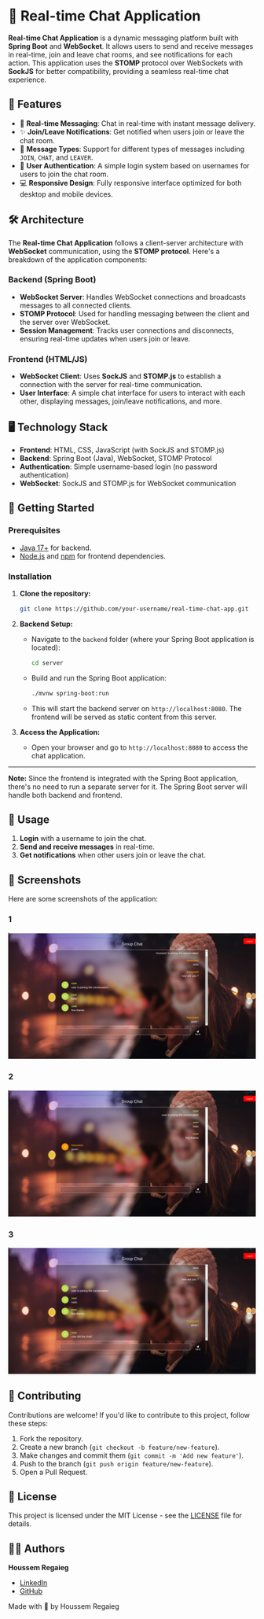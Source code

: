 <h1>🌟 Real-time Chat Application</h1>

<p>
    <strong>Real-time Chat Application</strong> is a dynamic messaging platform built with <strong>Spring Boot</strong> and <strong>WebSocket</strong>.  
    It allows users to send and receive messages in real-time, join and leave chat rooms, and see notifications for each action.  
    This application uses the <strong>STOMP</strong> protocol over WebSockets with <strong>SockJS</strong> for better compatibility, providing a seamless real-time chat experience.
</p>

<h2>🌟 Features</h2>

<ul>
    <li>📱 <strong>Real-time Messaging</strong>: Chat in real-time with instant message delivery.</li>
    <li>✨ <strong>Join/Leave Notifications</strong>: Get notified when users join or leave the chat room.</li>
    <li>💬 <strong>Message Types</strong>: Support for different types of messages including <code>JOIN</code>, <code>CHAT</code>, and <code>LEAVER</code>.</li>
    <li>🔐 <strong>User Authentication</strong>: A simple login system based on usernames for users to join the chat room.</li>
    <li>💻 <strong>Responsive Design</strong>: Fully responsive interface optimized for both desktop and mobile devices.</li>
</ul>

<h2>🛠️ Architecture</h2>
<p>The <strong>Real-time Chat Application</strong> follows a client-server architecture with <strong>WebSocket</strong> communication, using the <strong>STOMP protocol</strong>. Here's a breakdown of the application components:</p>

<h3>Backend (Spring Boot)</h3>
<ul>
    <li><strong>WebSocket Server</strong>: Handles WebSocket connections and broadcasts messages to all connected clients.</li>
    <li><strong>STOMP Protocol</strong>: Used for handling messaging between the client and the server over WebSocket.</li>
    <li><strong>Session Management</strong>: Tracks user connections and disconnects, ensuring real-time updates when users join or leave.</li>
</ul>

<h3>Frontend (HTML/JS)</h3>
<ul>
    <li><strong>WebSocket Client</strong>: Uses <strong>SockJS</strong> and <strong>STOMP.js</strong> to establish a connection with the server for real-time communication.</li>
    <li><strong>User Interface</strong>: A simple chat interface for users to interact with each other, displaying messages, join/leave notifications, and more.</li>
</ul>

<h2>🖥️ Technology Stack</h2>
<ul>
    <li><strong>Frontend</strong>: HTML, CSS, JavaScript (with SockJS and STOMP.js)</li>
    <li><strong>Backend</strong>: Spring Boot (Java), WebSocket, STOMP Protocol</li>
    <li><strong>Authentication</strong>: Simple username-based login (no password authentication)</li>
    <li><strong>WebSocket</strong>: SockJS and STOMP.js for WebSocket communication</li>
</ul>

<h2>🚀 Getting Started</h2>

<h3>Prerequisites</h3>
<ul>
    <li><a href="https://www.oracle.com/java/technologies/javase-jdk17-downloads.html" target="_blank">Java 17+</a> for backend.</li>
    <li><a href="https://nodejs.org/" target="_blank">Node.js</a> and <a href="https://www.npmjs.com/" target="_blank">npm</a> for frontend dependencies.</li>
</ul>

<h3>Installation</h3>

1. **Clone the repository:**

    ```bash
    git clone https://github.com/your-username/real-time-chat-app.git
    ```

2. **Backend Setup:**
   - Navigate to the `backend` folder (where your Spring Boot application is located):
   
     ```bash
     cd server
     ```

   - Build and run the Spring Boot application:
   
     ```bash
     ./mvnw spring-boot:run
     ```

   - This will start the backend server on `http://localhost:8080`. The frontend will be served as static content from this server.

3. **Access the Application:**
   - Open your browser and go to `http://localhost:8080` to access the chat application.

---

**Note:** Since the frontend is integrated with the Spring Boot application, there's no need to run a separate server for it. The Spring Boot server will handle both backend and frontend.



<h2>🎯 Usage</h2>
<ol>
    <li><strong>Login</strong> with a username to join the chat.</li>
    <li><strong>Send and receive messages</strong> in real-time.</li>
    <li><strong>Get notifications</strong> when other users join or leave the chat.</li>
</ol>

<h2>📸 Screenshots</h2>
<p>Here are some screenshots of the application:</p>

<div class="screenshot">
    <h3>1</h3>
    <img src="1.png" alt="Login Screen">
</div>

<div class="screenshot">
    <h3>2</h3>
    <img src="2.png" alt="Chat Room">
</div>

<div class="screenshot">
    <h3>3</h3>
    <img src="3.png" alt="User Notification">
</div>

<h2>🤝 Contributing</h2>
<p>Contributions are welcome! If you'd like to contribute to this project, follow these steps:</p>
<ol>
    <li>Fork the repository.</li>
    <li>Create a new branch (<code>git checkout -b feature/new-feature</code>).</li>
    <li>Make changes and commit them (<code>git commit -m 'Add new feature'</code>).</li>
    <li>Push to the branch (<code>git push origin feature/new-feature</code>).</li>
    <li>Open a Pull Request.</li>
</ol>

<h2>📄 License</h2>
<p>This project is licensed under the MIT License - see the <a href="LICENSE">LICENSE</a> file for details.</p>

<h2>👨‍💻 Authors</h2>
<p><strong>Houssem Regaieg</strong></p>
<ul>
    <li><a href="https://www.linkedin.com/in/houssem-regaieg-589526258/">LinkedIn</a></li>
    <li><a href="https://github.com/HoussemRg">GitHub</a></li>
</ul>

<div class="footer">
    <p>Made with 💚 by Houssem Regaieg</p>
</div>
